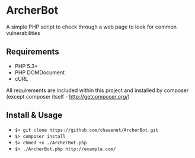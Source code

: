 ArcherBot
=========

A simple PHP script to check through a web page to look for common vulnerabilities


Requirements
-------

- PHP 5.3+
- PHP DOMDocument
- cURL

All requirements are included within this project and installed by composer (except composer itself - http://getcomposer.org/)


Install & Usage
-------

- ```$> git clone https://github.com/chasenet/ArcherBot.git```
- ```$> composer install```
- ```$> chmod +x ./ArcherBot.php```
- ```$> ./ArcherBot.php http://example.com/``` 


